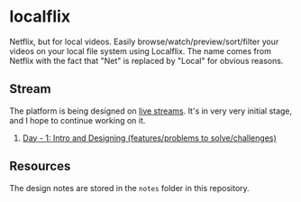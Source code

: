 # localflix

Netflix, but for local videos. Easily browse/watch/preview/sort/filter your videos on your local file system using Localflix. The name comes from Netflix with the fact that "Net" is replaced by "Local" for obvious reasons.

## Stream

The platform is being designed on [live streams](https://www.youtube.com/playlist?list=PLfjzHJeA53gSN7KzUXyyyuc_9vihYLc1g). It's in very very initial stage, and I hope to continue working on it.

1. [Day - 1: Intro and Designing (features/problems to solve/challenges)](https://youtu.be/EBgiRs2yI-U)

## Resources

The design notes are stored in the `notes` folder in this repository.
